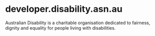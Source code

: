 # developer.disability.asn.au
Australian Disability is a charitable organisation dedicated to fairness, dignity and equality for people living with disabilities.  ​
